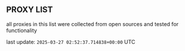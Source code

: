 ## PROXY LIST

all proxies in this list were collected from open sources and tested for functionality

last update: `2025-03-27 02:52:37.714838+00:00` UTC